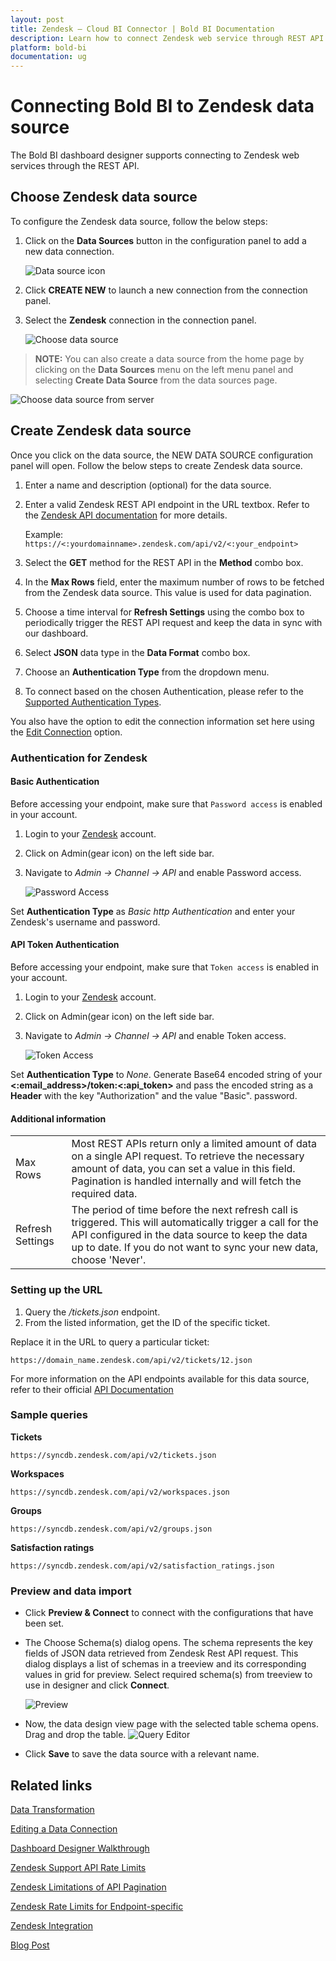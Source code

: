 ```yaml
---
layout: post
title: Zendesk – Cloud BI Connector | Bold BI Documentation
description: Learn how to connect Zendesk web service through REST API endpoint with Bold BI Cloud and create data source.
platform: bold-bi
documentation: ug
---
```


# Connecting Bold BI to Zendesk data source
The Bold BI dashboard designer supports connecting to Zendesk web services through the REST API. 

## Choose Zendesk data source
To configure the Zendesk data source, follow the below steps:
1. Click on the **Data Sources** button in the configuration panel to add a new data connection.

   ![Data source icon](/static/assets/working-with-datasource/data-connectors/images/common/DataSourcesIcon.png)

2. Click **CREATE NEW** to launch a new connection from the connection panel.
3. Select the **Zendesk** connection in the connection panel.

   ![Choose data source](/static/assets/working-with-datasource/data-connectors/images/Zendesk/ChooseDS.png)

> **NOTE:**  You can also create a data source from the home page by clicking on the **Data Sources** menu on the left menu panel and selecting **Create Data Source** from the data sources page.

   ![Choose data source from server](/static/assets/working-with-datasource/data-connectors/images/Zendesk/ChooseDS_Server.png)

## Create Zendesk data source
Once you click on the data source, the NEW DATA SOURCE configuration panel will open. Follow the below steps to create Zendesk data source.
1. Enter a name and description (optional) for the data source.
2. Enter a valid Zendesk REST API endpoint in the URL textbox. Refer to the [Zendesk API documentation](https://developer.zendesk.com/rest_api/docs/zendesk-apis/resources) for more details.

    Example: `https://<:yourdomainname>.zendesk.com/api/v2/<:your_endpoint>`    

3. Select the **GET** method for the REST API in the **Method** combo box.
4. In the **Max Rows** field, enter the maximum number of rows to be fetched from the Zendesk data source. This value is used for data pagination.
5. Choose a time interval for **Refresh Settings** using the combo box to periodically trigger the REST API request and keep the data in sync with our dashboard.  
6. Select **JSON** data type in the **Data Format** combo box.
7. Choose an **Authentication Type** from the dropdown menu.
8. To connect based on the chosen Authentication, please refer to the [Supported Authentication Types](/working-with-data-sources/data-connectors/zendesk/#authentication-for-zendesk).

You also have the option to edit the connection information set here using the [Edit Connection](/working-with-data-sources/editing-a-data-connection/) option.

### Authentication for Zendesk

#### Basic Authentication
Before accessing your endpoint, make sure that `Password access` is enabled in your account.
1. Login to your [Zendesk](https://www.zendesk.com/login/) account.
2. Click on Admin(gear icon) on the left side bar.
3. Navigate to *Admin -> Channel -> API* and enable Password access.

   ![Password Access](/static/assets/working-with-datasource/data-connectors/images/Zendesk/PasswordAccess.png)

Set **Authentication Type** as *Basic http Authentication* and enter your Zendesk's username and password.

#### API Token Authentication
Before accessing your endpoint, make sure that `Token access` is enabled in your account.
1. Login to your [Zendesk](https://www.zendesk.com/login/) account.
2. Click on Admin(gear icon) on the left side bar.
3. Navigate to *Admin -> Channel -> API* and enable Token access.

   ![Token Access](/static/assets/working-with-datasource/data-connectors/images/Zendesk/TokenAccess.png)

Set **Authentication Type** to *None*. Generate Base64 encoded string of your **&lt;:email_address&gt;/token:&lt;:api_token&gt;** and pass the encoded string  as a **Header** with the key "Authorization" and the value "Basic". password.

#### Additional information
<table width="600">
<tr>
<td>
Max Rows
</td>
<td>
Most REST APIs return only a limited amount of data on a single API request. To retrieve the necessary amount of data, you can set a value in this field. Pagination is handled internally and will fetch the required data.
</td>
</tr>
<tr>
<td>
Refresh Settings
</td>
<td>
The period of time before the next refresh call is triggered. This will automatically trigger a call for the API configured in the data source to keep the data up to date. If you do not want to sync your new data, choose 'Never'.
</td>
</tr>
</table>

### Setting up the URL

1. Query the <i>/tickets.json</i> endpoint.
2. From the listed information, get the ID of the specific ticket.

Replace it in the URL to query a particular ticket:

`https://domain_name.zendesk.com/api/v2/tickets/12.json`

For more information on the API endpoints available for this data source, refer to their official [API Documentation](https://developer.zendesk.com/rest_api/docs/zendesk-apis/resources )

### Sample queries
**Tickets**

`https://syncdb.zendesk.com/api/v2/tickets.json`

**Workspaces**

`https://syncdb.zendesk.com/api/v2/workspaces.json`

**Groups**

`https://syncdb.zendesk.com/api/v2/groups.json`

**Satisfaction ratings**

`https://syncdb.zendesk.com/api/v2/satisfaction_ratings.json`


### Preview and data import
* Click **Preview & Connect** to connect with the configurations that have been set.
* The Choose Schema(s) dialog opens. The schema represents the key fields of JSON data retrieved from Zendesk Rest API request. This dialog displays a list of schemas in a treeview and its corresponding values in grid for preview. Select required schema(s) from treeview to use in designer and click **Connect**.

   ![Preview](/static/assets/working-with-datasource/data-connectors/images/common/Preview.png)

* Now, the data design view page with the selected table schema opens. Drag and drop the table.
   ![Query Editor](/static/assets/working-with-datasource/data-connectors/images/common/QueryEditor.png)

* Click **Save** to save the data source with a relevant name.

## Related links
[Data Transformation](/working-with-data-sources/data-modeling/joining-table/)

[Editing a Data Connection](/working-with-data-sources/editing-a-data-connection/)   

[Dashboard Designer Walkthrough](/getting-started/creating-dashboard/)

[Zendesk Support API Rate Limits](https://developer.zendesk.com/rest_api/docs/support/introduction#rate-limits)

[Zendesk Limitations of API Pagination](https://develop.zendesk.com/hc/en-us/articles/360001068607#limit)

[Zendesk Rate Limits for Endpoint-specific](https://developer.zendesk.com/rest_api/docs/support/introduction#endpoint-specific-rate-limits)

[Zendesk Integration](https://www.boldbi.com/integrations/zendesk-support)

[Blog Post](https://www.boldbi.com/blog/zendesk-dashboard-example-for-monitoring-customer-service-performance-with-bold-bi)